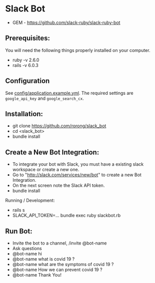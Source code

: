 # Slack Bot

* GEM - https://github.com/slack-ruby/slack-ruby-bot


## Prerequisites:
You will need the following things properly installed on your computer.
* ruby -v 2.6.0
* rails -v 6.0.3


## Configuration
See [config/application.example.yml](https://github.com/rorong/google_custom_search/blob/master/config/application.example.yml).
The required settings are `google_api_key` and `google_search_cx`.


## Installation:
* git clone <https://github.com/rorong/slack_bot>
* cd <slack_bot>
* bundle install

## Create a New Bot Integration:
* To integrate your bot with Slack, you must have a existing slack workspace or create a new one.
* Go to "http://slack.com/services/new/bot" to create a new Bot Integration.
* On the next screen note the Slack API token.
* bundle install

Running / Development:
* rails s
* SLACK_API_TOKEN=... bundle exec ruby slackbot.rb


## Run Bot:
* Invite the bot to a channel, /invite @bot-name
* Ask questions
* @bot-name hi
* @bot-name what is covid 19 ?
* @bot-name what are the symptoms of covid 19 ?
* @bot-name How we can prevent covid 19 ?
* @bot-name Thank You!


